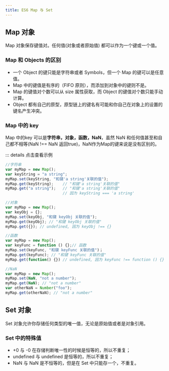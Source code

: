 ```yaml
---
title: ES6 Map 与 Set
---
```


## Map 对象

Map 对象保存键值对。任何值(对象或者原始值) 都可以作为一个键或一个值。

### Map 和 Objects 的区别

+ 一个 Object 的键只能是字符串或者 Symbols，但一个 Map 的键可以是任意值。
+ Map 中的键值是有序的（FIFO 原则），而添加到对象中的键则不是。
+ Map 的键值对个数可以从 size 属性获取，而 Object 的键值对个数只能手动计算。
+ Object 都有自己的原型，原型链上的键名有可能和你自己在对象上的设置的键名产生冲突。

### Map 中的 key

Map 中的key 可以是**字符串，对象，函数，NaN**，虽然 NaN 和任何值甚至和自己都不相等(NaN !== NaN 返回true)，NaN作为Map的键来说是没有区别的。

::: details 点击查看示例
```js
//字符串
var myMap = new Map();
var keyString = "a string"; 
myMap.set(keyString, "和键'a string'关联的值");
myMap.get(keyString);    // "和键'a string'关联的值"
myMap.get("a string");   // "和键'a string'关联的值"
                         // 因为 keyString === 'a string'

//对象
var myMap = new Map();
var keyObj = {};
myMap.set(keyObj, "和键 keyObj 关联的值");
myMap.get(keyObj); // "和键 keyObj 关联的值"
myMap.get({}); // undefined, 因为 keyObj !== {}

//函数
var myMap = new Map();
var keyFunc = function () {};// 函数
myMap.set(keyFunc, "和键 keyFunc 关联的值")；
myMap.get(keyFunc); // "和键 keyFunc 关联的值"
myMap.get(function() {}) // undefined, 因为 keyFunc !== function () {}

//NaN
var myMap = new Map();
myMap.set(NaN, "not a number");
myMap.get(NaN); // "not a number"
var otherNaN = Number("foo");
myMap.get(otherNaN); // "not a number"

```

## Set 对象

Set 对象允许你存储任何类型的唯一值，无论是原始值或者是对象引用。

### Set 中的特殊值

- +0 与 -0 在存储判断唯一性的时候是恒等的，所以不重复；
- undefined 与 undefined 是恒等的，所以不重复；
- NaN 与 NaN 是不恒等的，但是在 Set 中只能存一个，不重复。

